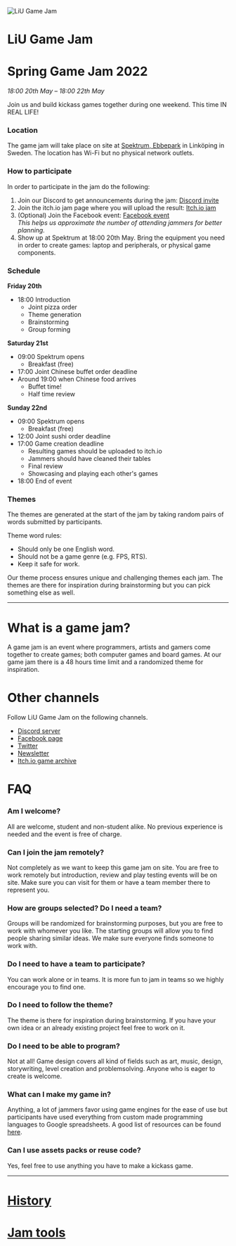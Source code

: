 <div id="gamejam-header">
  <img src="/static/img/gamejam/logo.png" alt="LiU Game Jam">
  <h1>LiU Game Jam</h1>
</div>


# Spring Game Jam 2022
*18:00 20th May  – 18:00 22th May*

Join us and build kickass games together during one weekend. This time IN REAL LIFE!

### Location
The game jam will take place on site at [Spektrum, Ebbepark](https://sanktkors.se/lediga-lokaler/linkoping/ebbepark/spektrum/) in Linköping in Sweden. The location has Wi-Fi but no physical network outlets.

### How to participate

In order to participate in the jam do the following:

1. Join our Discord to get announcements during the jam: [Discord invite](https://discord.gg/eHgXYMS)
2. Join the itch.io jam page where you will upload the result: [Itch.io jam](https://itch.io/jam/spring-game-jam-2022)
3. (Optional) Join the Facebook event: [Facebook event](https://www.facebook.com/events/1030396497854020/)
<br/>*This helps us approximate the number of attending jammers for better planning.*
4. Show up at Spektrum at 18:00 20th May.
Bring the equipment you need in order to create games: laptop and peripherals, or physical game components.

### Schedule
**Friday 20th**

- 18:00 Introduction
    - Joint pizza order
    - Theme generation
    - Brainstorming
    - Group forming

**Saturday 21st**

- 09:00 Spektrum opens
    - Breakfast (free)
- 17:00 Joint Chinese buffet order deadline
- Around 19:00 when Chinese food arrives
    - Buffet time!
    - Half time review

**Sunday 22nd**

- 09:00 Spektrum opens
    - Breakfast (free)
- 12:00 Joint sushi order deadline
- 17:00 Game creation deadline
    - Resulting games should be uploaded to itch.io
    - Jammers should have cleaned their tables
    - Final review
    - Showcasing and playing each other's games
- 18:00 End of event

### Themes

The themes are generated at the start of the jam by taking random pairs of words submitted by participants.

Theme word rules:

- Should only be one English word.
- Should not be a game genre (e.g. FPS, RTS).
- Keep it safe for work. 

Our theme process ensures unique and challenging themes each jam. The themes are there for inspiration during brainstorming but you can pick something else as well.

---

# What is a game jam?

A game jam is an event where programmers, artists and gamers come together to
create games; both computer games and board games. At our game jam there is a
48 hours time limit and a randomized theme for inspiration.

# Other channels
Follow LiU Game Jam on the following channels.

- [Discord server](https://discord.gg/eHgXYMS)
- [Facebook page](https://www.facebook.com/liugamejam/) 
- [Twitter](https://twitter.com/LiuGameJam)
- [Newsletter](http://us12.campaign-archive2.com/home/?u=092a6fffba8f6063437a51495&id=c3863c4bf5)
- [Itch.io game archive](https://itch.io/c/64050/liu-game-jam)

# FAQ

### Am I welcome?

All are welcome, student and non-student alike. No previous experience is
needed and the event is free of charge.

### Can I join the jam remotely?

Not completely as we want to keep this game jam on site. You are free to work remotely but introduction, review and play testing events will be on site. Make sure you can visit for them or have a team member there to represent you.

### How are groups selected? Do I need a team?

Groups will be randomized for brainstorming purposes, but you are free to work
with whomever you like. The starting groups will allow you to find people
sharing similar ideas. We make sure everyone finds someone to work with.

### Do I need to have a team to participate?

You can work alone or in teams. It is more fun to jam in teams so we highly encourage you to find one.

### Do I need to follow the theme?

The theme is there for inspiration during brainstorming. If you have your own idea or an already existing project feel free to work on it.

### Do I need to be able to program?

Not at all! Game design covers all kind of fields such as art, music, design,
storywriting, level creation and problemsolving. Anyone who is eager to create
is welcome.

### What can I make my game in?

Anything, a lot of jammers favor using game engines for the ease of use but participants have used everything from custom made programming languages to Google spreadsheets. A good list of resources can be found [here](/gamejam/tools/en).

### Can I use assets packs or reuse code?

Yes, feel free to use anything you have to make a kickass game.

---

# [History](/gamejam/history/en)

# [Jam tools](/gamejam/tools/en)
